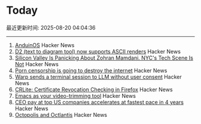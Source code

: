 # Today

最近更新时间: 2025-08-20 04:04:36

--- 
1. [AnduinOS](https://www.anduinos.com/) Hacker News
2. [D2 (text to diagram tool) now supports ASCII renders](https://d2lang.com/blog/ascii/) Hacker News
3. [Silicon Valley Is Panicking About Zohran Mamdani. NYC's Tech Scene Is Not](https://www.wired.com/story/tech-executives-new-york-zohran-mamdani/) Hacker News
4. [Porn censorship is going to destroy the internet](https://mashable.com/article/age-verification-is-going-to-destroy-the-entire-internet) Hacker News
5. [Warp sends a terminal session to LLM without user consent](https://news.ycombinator.com/item?id=44953470) Hacker News
6. [CRLite: Certificate Revocation Checking in Firefox](https://hacks.mozilla.org/2025/08/crlite-fast-private-and-comprehensive-certificate-revocation-checking-in-firefox/) Hacker News
7. [Emacs as your video-trimming tool](https://xenodium.com/emacs-as-your-video-trimming-tool) Hacker News
8. [CEO pay at top US companies accelerates at fastest pace in 4 years](https://www.ft.com/content/d8da9877-a5d0-4ac2-87cd-236ff33d7269) Hacker News
9. [Octopolis and Octlantis](https://en.wikipedia.org/wiki/Octopolis_and_Octlantis) Hacker News
